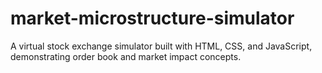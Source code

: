 # market-microstructure-simulator
A virtual stock exchange simulator built with HTML, CSS, and JavaScript, demonstrating order book and market impact concepts.
